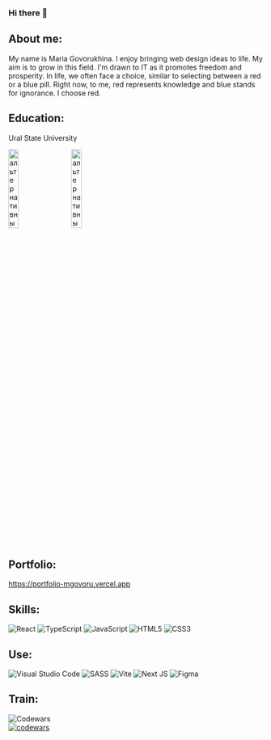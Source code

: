 ### Hi there 👋

<!--
**mgovoru/mgovoru** is a ✨ _special_ ✨ repository because its `README.md` (this file) appears on your GitHub profile.

Here are some ideas to get you started:

- 🔭 I’m currently working on ...
- 🌱 I’m currently learning ...
- 👯 I’m looking to collaborate on ...
- 🤔 I’m looking for help with ...
- 💬 Ask me about ...
- 📫 How to reach me: ...
- 😄 Pronouns: ...
- ⚡ Fun fact: ...
-->
## About me:
My name is Maria Govorukhina. I enjoy bringing web design ideas to life. My aim is to grow in this field. I'm drawn to IT as it promotes freedom and prosperity. In life, we often face a choice, similar to selecting between a red or a blue pill. Right now, to me, red represents knowledge and blue stands for ignorance. I choose red.

## Education:
Ural State University  

<img src="https://github.com/user-attachments/assets/cb41e903-435e-402b-9275-0623f6bfa37c" alt="альтернативный_текст" width="20%" height="20%">
&nbsp;&nbsp;&nbsp;&nbsp;
<img src="https://github.com/user-attachments/assets/8a048c0f-b4ac-4ae5-847a-2a503747377f" alt="альтернативный_текст" width="20%" height="20%">

## Portfolio:
https://portfolio-mgovoru.vercel.app

## Skills:
![React](https://img.shields.io/badge/react-%2320232a.svg?style=for-the-badge&logo=react&logoColor=%2361DAFB)
![TypeScript](https://img.shields.io/badge/typescript%20-%23007ACC.svg?&style=for-the-badge&logo=typescript&logoColor=white)
![JavaScript](https://img.shields.io/badge/javascript-%23323330.svg?style=for-the-badge&logo=javascript&logoColor=%23F7DF1E)
![HTML5](https://img.shields.io/badge/html5-%23E34F26.svg?style=for-the-badge&logo=html5&logoColor=white)
![CSS3](https://img.shields.io/badge/css3-%231572B6.svg?style=for-the-badge&logo=css3&logoColor=white)
## Use:
![Visual Studio Code](https://img.shields.io/badge/Visual%20Studio%20Code-0078d7.svg?style=for-the-badge&logo=visual-studio-code&logoColor=white)
![SASS](https://img.shields.io/badge/SASS-hotpink.svg?style=for-the-badge&logo=SASS&logoColor=white)
![Vite](https://img.shields.io/badge/vite-%23646CFF.svg?style=for-the-badge&logo=vite&logoColor=white)
![Next JS](https://img.shields.io/badge/Next-black?style=for-the-badge&logo=next.js&logoColor=white)
![Figma](https://img.shields.io/badge/figma-%23F24E1E.svg?style=for-the-badge&logo=figma&logoColor=white)
## Train:
![Codewars](https://img.shields.io/badge/Codewars-B1361E?style=for-the-badge&logo=codewars&logoColor=grey)  
[![codewars](https://www.codewars.com/users/rsschool_87327fd36b85a0cc/badges/micro)](https://www.codewars.com/users/rsschool_87327fd36b85a0cc) 
